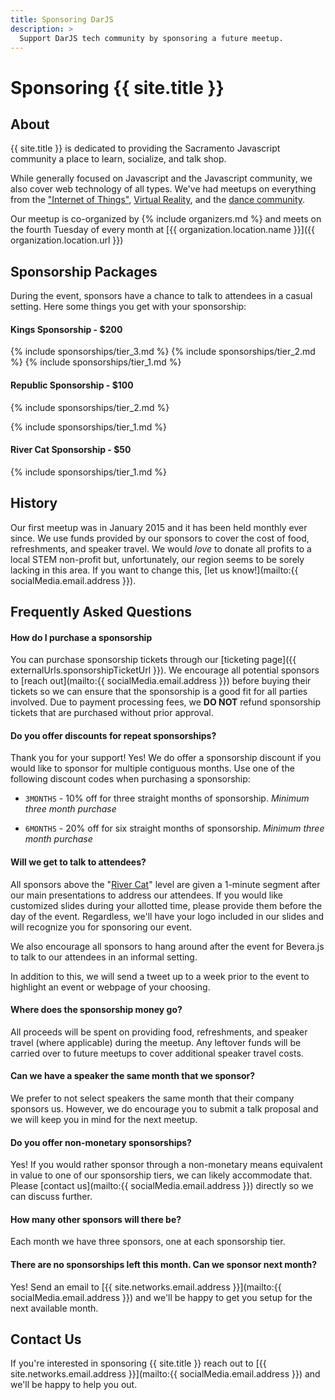 ```yaml
---
title: Sponsoring DarJS
description: >
  Support DarJS tech community by sponsoring a future meetup.
---
```


# Sponsoring {{ site.title }}



## About

{{ site.title }} is dedicated to providing the Sacramento Javascript community a place to learn, socialize, and talk shop.

While generally focused on Javascript and the Javascript community, we also cover web technology of all types. We've had meetups on everything from the ["Internet of Things"](http://www.meetup.com/dar-js/events/219997765/), [Virtual Reality](http://www.meetup.com/dar-js/events/223024074/), and the [dance community](http://www.meetup.com/dar-js/events/220619734/).

Our meetup is co-organized by {% include organizers.md %} and meets on the fourth Tuesday of every month at [{{ organization.location.name }}]({{ organization.location.url }})



## Sponsorship Packages

During the event, sponsors have a chance to talk to attendees in a casual setting. Here some things you get with your sponsorship:

#### Kings Sponsorship - $200

  {% include sponsorships/tier_3.md %}
  {% include sponsorships/tier_2.md %}
  {% include sponsorships/tier_1.md %}

#### Republic Sponsorship - $100

  {% include sponsorships/tier_2.md %}

  {% include sponsorships/tier_1.md %}

#### River Cat Sponsorship - $50

  {% include sponsorships/tier_1.md %}



## History

Our first meetup was in January 2015 and it has been held monthly ever since. We use funds provided by our sponsors to cover the cost of food, refreshments, and speaker travel. We would _love_ to donate all profits to a local STEM non-profit but, unfortunately, our region seems to be sorely lacking in this area. If you want to change this, [let us know!](mailto:{{ socialMedia.email.address }}).



## Frequently Asked Questions


#### How do I purchase a sponsorship

You can purchase sponsorship tickets through our [ticketing page]({{ externalUrls.sponsorshipTicketUrl }}). We encourage all potential sponsors to [reach out](mailto:{{ socialMedia.email.address }}) before buying their tickets so we can ensure that the sponsorship is a good fit for all parties involved. Due to payment processing fees, we **DO NOT** refund sponsorship tickets that are purchased without prior approval.


#### Do you offer discounts for repeat sponsorships?

Thank you for your support! Yes! We do offer a sponsorship discount if you would like to sponsor for multiple contiguous months. Use one of the following discount codes when purchasing a sponsorship:

*   `3MONTHS` - 10% off for three straight months of sponsorship.
    _Minimum three month purchase_

*   `6MONTHS` - 20% off for six straight months of sponsorship.
    _Minimum three month purchase_


#### Will we get to talk to attendees?

All sponsors above the "[River Cat](#river-cat-sponsorship---50)" level are given a 1-minute segment after our main presentations to address our attendees. If you would like customized slides during your allotted time, please provide them before the day of the event. Regardless, we'll have your logo included in our slides and will recognize you for sponsoring our event.

We also encourage all sponsors to hang around after the event for Bevera.js to talk to our attendees in an informal setting.

In addition to this, we will send a tweet up to a week prior to the event to highlight an event or webpage of your choosing.


#### Where does the sponsorship money go?

All proceeds will be spent on providing food, refreshments, and speaker travel (where applicable) during the meetup. Any leftover funds will be carried over to future meetups to cover additional speaker travel costs.


#### Can we have a speaker the same month that we sponsor?

We prefer to not select speakers the same month that their company sponsors us. However, we do encourage you to submit a talk proposal and we will keep you in mind for the next meetup.


#### Do you offer non-monetary sponsorships?

Yes! If you would rather sponsor through a non-monetary means equivalent in value to one of our sponsorship tiers, we can likely accommodate that. Please [contact us](mailto:{{ socialMedia.email.address }}) directly so we can discuss further.


#### How many other sponsors will there be?

Each month we have three sponsors, one at each sponsorship tier.


#### There are no sponsorships left this month. Can we sponsor next month?

Yes! Send an email to [{{ site.networks.email.address }}](mailto:{{ socialMedia.email.address }}) and we'll be happy to get you setup for the next available month.



## Contact Us

If you're interested in sponsoring {{ site.title }} reach out to [{{ site.networks.email.address }}](mailto:{{ socialMedia.email.address }}) and we'll be happy to help you out.
